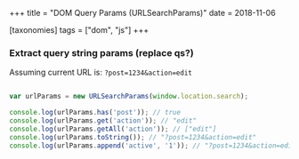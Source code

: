 +++
title = "DOM Query Params (URLSearchParams)"
date = 2018-11-06

[taxonomies]
tags = ["dom", "js"]
+++

### Extract query string params (replace qs?)
Assuming current URL is: `?post=1234&action=edit`

```js

var urlParams = new URLSearchParams(window.location.search);

console.log(urlParams.has('post')); // true
console.log(urlParams.get('action')); // "edit"
console.log(urlParams.getAll('action')); // ["edit"]
console.log(urlParams.toString()); // "?post=1234&action=edit"
console.log(urlParams.append('active', '1')); // "?post=1234&action=edit&active=1"
```
